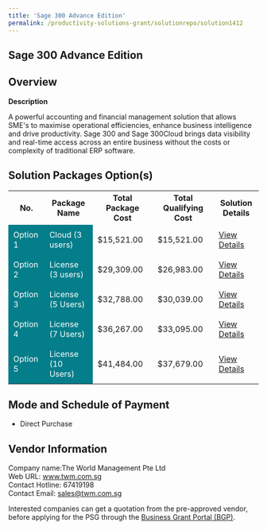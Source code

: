 ```yaml
---
title: 'Sage 300 Advance Edition'
permalink: /productivity-solutions-grant/solutionrepo/solution1412
---
```


## Sage 300 Advance Edition

## Overview

**Description**

A powerful accounting and financial management solution that allows SME's to maximise operational efficiencies, enhance business intelligence and drive productivity. Sage 300 and Sage 300Cloud brings data visibility and real-time access across an entire business without the costs or complexity of traditional ERP software.

## Solution Packages Option(s)

<table>
<tr>
<th><b>No.</b></th>
<th><b>Package Name</b></th>
<th><b>Total Package Cost</b></th>
<th><b>Total Qualifying Cost</b></th>
<th><b>Solution Details</b></th>
</tr>
<tr>
<td style='padding: 10px; background-color: #037E8A; color: #FFFFFF;'>Option 1</td>
<td style='padding: 10px; background-color: #037E8A; color: #FFFFFF;'>Cloud (3 users)</td>
<td style='padding: 10px;'>$15,521.00</td>
<td style='padding: 10px;'>$15,521.00</td>
<td style='padding: 10px;'><a href='/images/psg/Desensitised_The_World_Management_Annex_3_Part_1.pdf' target='_blank'>View Details</a></td>
</tr>
<tr>
<td style='padding: 10px; background-color: #037E8A; color: #FFFFFF;'>Option 2</td>
<td style='padding: 10px; background-color: #037E8A; color: #FFFFFF;'>License (3 users)</td>
<td style='padding: 10px;'>$29,309.00</td>
<td style='padding: 10px;'>$26,983.00</td>
<td style='padding: 10px;'><a href='/images/psg/Desensitised_The_World_Management_Annex_3_Part_2.pdf' target='_blank'>View Details</a></td>
</tr>
<tr>
<td style='padding: 10px; background-color: #037E8A; color: #FFFFFF;'>Option 3</td>
<td style='padding: 10px; background-color: #037E8A; color: #FFFFFF;'>License (5 Users)</td>
<td style='padding: 10px;'>$32,788.00</td>
<td style='padding: 10px;'>$30,039.00</td>
<td style='padding: 10px;'><a href='/images/psg/Desensitised_The_World_Management_Annex_3_Part_3.pdf' target='_blank'>View Details</a></td>
</tr>
<tr>
<td style='padding: 10px; background-color: #037E8A; color: #FFFFFF;'>Option 4</td>
<td style='padding: 10px; background-color: #037E8A; color: #FFFFFF;'>License (7 Users)</td>
<td style='padding: 10px;'>$36,267.00</td>
<td style='padding: 10px;'>$33,095.00</td>
<td style='padding: 10px;'><a href='/images/psg/Desensitised_The_World_Management_Annex_3_Part_4.pdf' target='_blank'>View Details</a></td>
</tr>
<tr>
<td style='padding: 10px; background-color: #037E8A; color: #FFFFFF;'>Option 5</td>
<td style='padding: 10px; background-color: #037E8A; color: #FFFFFF;'>License (10 Users)</td>
<td style='padding: 10px;'>$41,484.00</td>
<td style='padding: 10px;'>$37,679.00</td>
<td style='padding: 10px;'><a href='/images/psg/Desensitised_The_World_Management_Annex_3_Part_5.pdf' target='_blank'>View Details</a></td>
</tr>
</table>

## Mode and Schedule of Payment

 - Direct Purchase

## Vendor Information

 Company name:The World Management Pte Ltd<br>Web URL: www.twm.com.sg <br>Contact Hotline: 67419198 <br>Contact Email: sales@twm.com.sg

Interested companies can get a quotation from the pre-approved vendor, before applying for the PSG through the <a href='https://www.businessgrants.gov.sg/' target='_blank' rel='noopener'>Business Grant Portal (BGP)</a>.

<script src="/jquery/resize-tables.js"></script>

